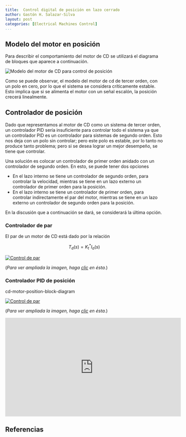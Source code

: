 ```yaml
---
title:  Control digital de posición en lazo cerrado
author: Gastón H. Salazar-Silva
layout: post
categories: [Electrical Machines Control]
...
```


## Modelo del motor en posición

Para describir el comportamiento del motor de CD se utilizará el diagrama de
bloques que aparece a continuación. 

![Modelo del motor de CD para control de
posición](/assets/images/cd-motor-position-block-diagram.svg)

Como se puede observar, el modelo del motor de cd de tercer orden, con un polo
en cero, por lo que el sistema se considera críticamente estable. Esto implica
que si se alimenta el motor con un señal escalón, la posición crecerá
linealmente.

## Controlador de posición

Dado que representamos al motor de CD como un sistema de tercer orden, un
controlador PID sería insuficiente para controlar todo el sistema ya que un
controlador PID es un controlador para sistemas de segundo orden. Esto nos deja
con un polo sin controlar; pero este polo es estable, por lo tanto no produce
tanto problema; pero si se desea lograr un mejor desempeño, se tiene que
controlar.

Una solución es colocar un controlador de primer orden anidado con un
controlador de segundo orden. En esto, se puede tener dos opciones

* En el lazo interno se tiene un controlador de segundo orden, para controlar la
  velocidad, mientras se tiene en un lazo externo un controlador de primer orden
  para la posición.
* En el lazo interno se tiene un controlador de primer orden, para controlar
  indirectamente el par del motor, mientras se tiene en un lazo externo un
  controlador de segundo orden para la posición.

En la discusión que a continuación se dará, se considerará la última opción.

### Controlador de par

El par de un motor de CD está dado por la relación

$$T_d (s)= K_{t}^{*} I_a(s)$$

[![Control de
par](/assets/images/cd-motor-position-torque-control-block-diagram.svg)](/assets/images/cd-motor-position-torque-control-block-diagram.svg)

(*Para ver ampliada la imagen, haga
[clic](https://www.fundeu.es/recomendacion/hacer-clic-clicar-y-cliquear-formas-validas-en-espanol/)
en ésta.*)


### Controlador PID de posición


cd-motor-position-block-diagram


[![Control de
par](/assets/images/cd-motor-position-control-block-diagram.svg)](/assets/images/cd-motor-position-control-block-diagram.svg)

(*Para ver ampliada la imagen, haga
[clic](https://www.fundeu.es/recomendacion/hacer-clic-clicar-y-cliquear-formas-validas-en-espanol/)
en ésta.*)


<iframe width="560" height="315" src="https://www.youtube.com/embed/LdVyC8BOBjA" frameborder="0" allow="accelerometer; autoplay; clipboard-write; encrypted-media; gyroscope; picture-in-picture" allowfullscreen></iframe>

## Referencias
